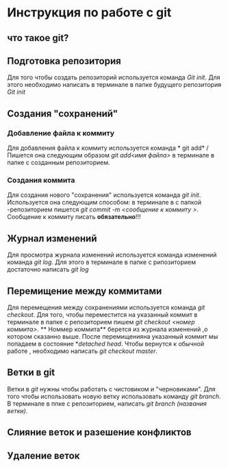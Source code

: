 # Инструкция по работе с git

## что такое git?

## Подготовка репозитория


Для того чтобы создать репозиторий используется команда *Git init*. Для этого необходимо написать в терминале в папке будущего репозитория *Git init*

## Создания "сохранений"

### Добавление файла к коммиту

Для добавления файла к коммиту используется команда * git add* / Пишется она следующим образом *git add<имя файла>* в терминале в папке с созданным репозиторием.

### Создания коммита 
Для создания нового "сохранения" используется команда *git init*. Используется она следующим способом: в терминале в с папкой -репозиторием пишется *git commit -m <сообщение к коммиту >*. Сообщение к коммиту писать **обязательно**!!!

## Журнал изменений
Для просмотра журнала изменений используется команда изменений команда *git log*. Для этого в терминале в папке с рипозиторием достаточно написать *git log*

## Перемищение между коммитами
Для перемещения между сохранениями используется команда *git checkout*. Для того, чтобы переместится на указанный коммит в терминале в папке с репозиторием пишем *git checkout <номер коммита>*. ** Номмер коммита** берется из журнала изменений ,о котором сказанно выше. После перемищенияна указанный коммит мы попадаем в состояние **detached head*. Чтобы вернутся к обычной работе , необходимо написать *git checkout master*.

## Ветки в git
Ветки в *git* нужны чтобы работать с чистовиком и "черновиками". Для того чтобы использовать новую ветку использовать команду *git branch*. В терминале в ппке с репозиторием, написать *git branch (названия ветки)*.

## Слияние веток и разешение конфликтов

## Удаление веток
